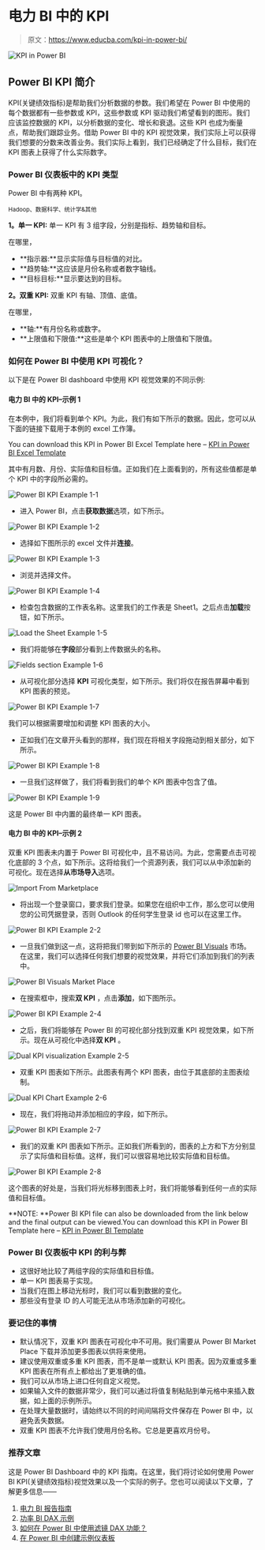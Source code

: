 # 电力 BI 中的 KPI

> 原文：<https://www.educba.com/kpi-in-power-bi/>

![KPI in Power BI](img/d696be728fd180071697600d23a98c04.png)



## Power BI KPI 简介

KPI(关键绩效指标)是帮助我们分析数据的参数。我们希望在 Power BI 中使用的每个数据都有一些参数或 KPI，这些参数或 KPI 驱动我们希望看到的图形。我们应该监控数据的 KPI，以分析数据的变化、增长和衰退。这些 KPI 也成为衡量点，帮助我们跟踪业务。借助 Power BI 中的 KPI 视觉效果，我们实际上可以获得我们想要的分数来改善业务。我们实际上看到，我们已经确定了什么目标，我们在 KPI 图表上获得了什么实际数字。

### Power BI 仪表板中的 KPI 类型

Power BI 中有两种 KPI。

<small>Hadoop、数据科学、统计学&其他</small>

**1。单一 KPI:** 单一 KPI 有 3 组字段，分别是指标、趋势轴和目标。

在哪里，

*   **指示器:**显示实际值与目标值的对比。
*   **趋势轴:**这应该是月份名称或者数字轴线。
*   **目标目标:**显示要达到的目标。

**2。双重 KPI:** 双重 KPI 有轴、顶值、底值。

在哪里，

*   **轴:**有月份名称或数字。
*   **上限值和下限值:**这些是单个 KPI 图表中的上限值和下限值。

### 如何在 Power BI 中使用 KPI 可视化？

以下是在 Power BI dashboard 中使用 KPI 视觉效果的不同示例:

#### 电力 BI 中的 KPI–示例 1

在本例中，我们将看到单个 KPI。为此，我们有如下所示的数据。因此，您可以从下面的链接下载用于本例的 excel 工作簿。

You can download this KPI in Power BI Excel Template here – [KPI in Power BI Excel Template](#popmake-167767)

其中有月数、月份、实际值和目标值。正如我们在上面看到的，所有这些值都是单个 KPI 中的字段所必需的。

![Power BI KPI Example 1-1](img/8447241cceab6e6893cd0385647140e2.png)



*   进入 Power BI，点击**获取数据**选项，如下所示。

![Power BI KPI Example 1-2](img/e138a973063a8af87a6a8d7a4841ee19.png)



*   选择如下图所示的 excel 文件并**连接**。

![Power BI KPI Example 1-3](img/5f9646186ce93f92ad8cfa8eefe15378.png)



*   浏览并选择文件。

![Power BI KPI Example 1-4](img/93566c59013b294f1f362b265b3f111c.png)



*   检查包含数据的工作表名称。这里我们的工作表是 Sheet1。之后点击**加载**按钮，如下所示。

![Load the Sheet Example 1-5](img/581f086f0dae7445f7b9657f0ad83682.png)



*   我们将能够在**字段**部分看到上传数据头的名称。

![Fields section Example 1-6](img/c03180c4af02de25b5ea685ab5e43ddc.png)



*   从可视化部分选择 **KPI** 可视化类型，如下所示。我们将仅在报告屏幕中看到 KPI 图表的预览。

![Power BI KPI Example 1-7](img/fa43995c2cbf0ea634e84b6105eb1c1a.png)



我们可以根据需要增加和调整 KPI 图表的大小。

*   正如我们在文章开头看到的那样，我们现在将相关字段拖动到相关部分，如下所示。

![Power BI KPI Example 1-8](img/b0e8eb8780c77216d2aad66ce40d222c.png)



*   一旦我们这样做了，我们将看到我们的单个 KPI 图表中包含了值。

![Power BI KPI Example 1-9](img/096c0cfa6aa98f0ffe6f10f74f405875.png)



这是 Power BI 中内置的最终单一 KPI 图表。

#### 电力 BI 中的 KPI–示例 2

双重 KPI 图表未内置于 Power BI 可视化中，且不易访问。为此，您需要点击可视化底部的 3 个点，如下所示。这将给我们一个资源列表，我们可以从中添加新的可视化。现在选择**从市场导入**选项。

![Import From Marketplace](img/9caf8b0575fcbf3cf0c5d9f32523a13a.png)



*   将出现一个登录窗口，要求我们登录。如果您在组织中工作，那么您可以使用您的公司凭据登录，否则 Outlook 的任何学生登录 id 也可以在这里工作。

![Power BI KPI Example 2-2](img/9f882ccd3607218ac2ff4c643e12918d.png)



*   一旦我们做到这一点，这将把我们带到如下所示的 [Power BI Visuals](https://www.educba.com/power-bi-visuals/) 市场。在这里，我们可以选择任何我们想要的视觉效果，并将它们添加到我们的列表中。

![Power BI Visuals Market Place](img/955627d88d08590ca1a1a15d7c3e1def.png)



*   在搜索框中，搜索**双 KPI** ，点击**添加**，如下图所示。

![Power BI KPI Example 2-4](img/83d0b0e652382e9ae6a7f1558ad0d006.png)



*   之后，我们将能够在 Power BI 的可视化部分找到双重 KPI 视觉效果，如下所示。现在从可视化中选择**双 KPI** 。

![Dual KPI visualization Example 2-5](img/d892cffe2f0d1ef395d00f60af2afca3.png)



*   双重 KPI 图表如下所示。此图表有两个 KPI 图表，由位于其底部的主图表绘制。

![Dual KPI Chart Example 2-6](img/238c5ce48615f623c27a676c9da0f145.png)



*   现在，我们将拖动并添加相应的字段，如下所示。

![Power BI KPI Example 2-7](img/abf61994b000252b60c684bdbc0cd6b4.png)



*   我们的双重 KPI 图表如下所示。正如我们所看到的，图表的上方和下方分别显示了实际值和目标值。这样，我们可以很容易地比较实际值和目标值。

![Power BI KPI Example 2-8](img/ef3d83096561330fc1258707aaa58d67.png)



这个图表的好处是，当我们将光标移到图表上时，我们将能够看到任何一点的实际值和目标值。

**NOTE: **Power BI KPI file can also be downloaded from the link below and the final output can be viewed.You can download this KPI in Power BI Template here – [KPI in Power BI Template](#popmake-227875)

### Power BI 仪表板中 KPI 的利与弊

*   这很好地比较了两组字段的实际值和目标值。
*   单一 KPI 图表易于实现。
*   当我们在图上移动光标时，我们可以看到数据的变化。
*   那些没有登录 ID 的人可能无法从市场添加新的可视化。

### 要记住的事情

*   默认情况下，双重 KPI 图表在可视化中不可用。我们需要从 Power BI Market Place 下载并添加更多图表以供将来使用。
*   建议使用双重或多重 KPI 图表，而不是单一或默认 KPI 图表。因为双重或多重 KPI 图表在所有点上都给出了更准确的值。
*   我们可以从市场上进口任何自定义视觉。
*   如果输入文件的数据非常少，我们可以通过将值复制粘贴到单元格中来插入数据，如上面的示例所示。
*   在处理大量数据时，请始终以不同的时间间隔将文件保存在 Power BI 中，以避免丢失数据。
*   双重 KPI 图表不允许我们使用月份名称。它总是更喜欢月份号。

### 推荐文章

这是 Power BI Dashboard 中的 KPI 指南。在这里，我们将讨论如何使用 Power BI KPI(关键绩效指标)视觉效果以及一个实际的例子。您也可以阅读以下文章，了解更多信息——

1.  [电力 BI 报告指南](https://www.educba.com/creating-reports-in-power-bi/)
2.  [功率 BI DAX 示例](https://www.educba.com/power-bi-dax/)
3.  [如何在 Power BI 中使用滤镜 DAX 功能？](https://www.educba.com/power-bi-filter/)
4.  [在 Power BI 中创建示例仪表板](https://www.educba.com/power-bi-dashboard-samples/)





